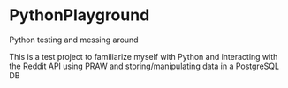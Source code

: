 # PythonPlayground
Python testing and messing around

This is a test project to familiarize myself with Python and interacting with the Reddit API using PRAW and storing/manipulating data in a PostgreSQL DB
